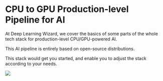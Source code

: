 # CPU to GPU Production-level Pipeline for AI
At Deep Learning Wizard, we cover the basics of some parts of the whole tech stack for production-level CPU/GPU-powered AI.

This AI pipeline is entirely based on open-source distributions.

This stack would get you started, and enable you to adjust the stack according to your needs.

![](https://res.cloudinary.com/ritchieng/image/upload/v1552889445/deeplearningwizard.com/gpu_ai_pipeline.png)
